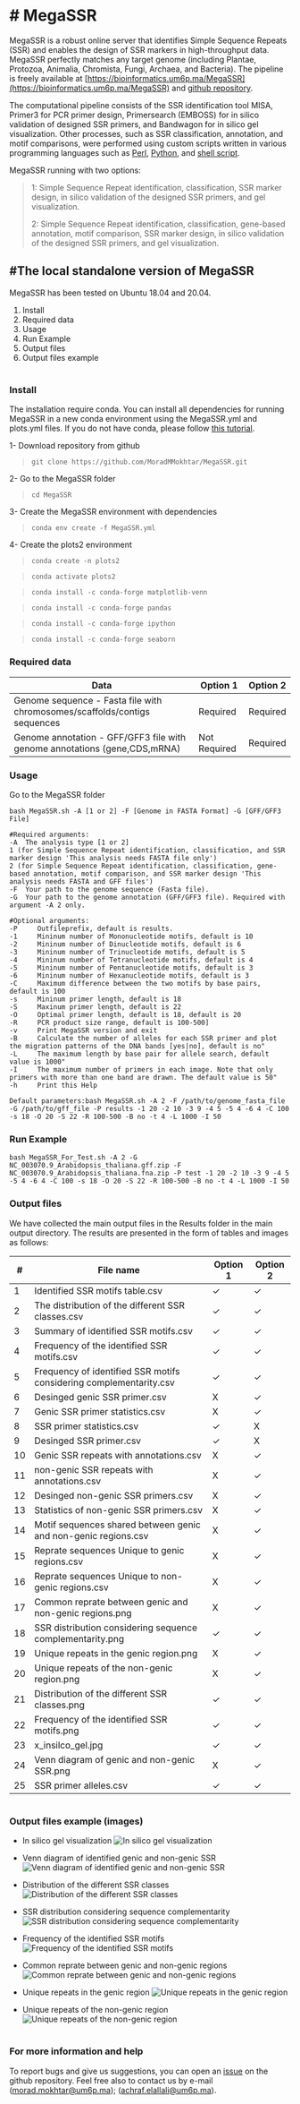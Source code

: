 ﻿

# # MegaSSR

MegaSSR is a robust online server that identifies Simple Sequence Repeats (SSR) and enables the design of SSR markers in high-throughput data. MegaSSR perfectly matches any target genome (including Plantae, Protozoa, Animalia, Chromista, Fungi, Archaea, and Bacteria). The pipeline is freely available at [https://bioinformatics.um6p.ma/MegaSSR](https://bioinformatics.um6p.ma/MegaSSR) and [github repository](https://github.com/MoradMMokhtar/MegaSSR). 

The computational pipeline consists of the SSR identification tool MISA, Primer3 for PCR primer design, Primersearch (EMBOSS) for in silico validation of designed SSR primers, and Bandwagon for in silico gel visualization. Other processes, such as SSR classification, annotation, and motif comparisons, were performed using custom scripts written in various programming languages such as [Perl](https://www.perl.org/), [Python](https://www.python.org/), and [shell script](https://www.shellscript.sh/).

MegaSSR running with two options:


> 1: Simple Sequence Repeat identification, classification, SSR marker design, in silico validation of the designed SSR primers, and gel visualization.
> 
> 2: Simple Sequence Repeat identification, classification, gene-based annotation, motif comparison, SSR marker design, in silico validation of the designed SSR primers, and gel visualization.
> 

## #The local standalone version of MegaSSR
MegaSSR has been tested on Ubuntu 18.04 and 20.04.

 1. Install
 2. Required data
 3. Usage
 4. Run Example
 5. Output files
 6. Output files example
#
### **Install**
The installation require conda. You can install all dependencies for running MegaSSR in a new conda environment using the MegaSSR.yml and plots.yml files. If you do not have conda, please follow [this tutorial](https://docs.conda.io/projects/conda/en/latest/user-guide/install/linux.html).

1- Download repository from github 
>`git clone https://github.com/MoradMMokhtar/MegaSSR.git` 

2- Go to the MegaSSR folder 
>`cd MegaSSR ` 

3- Create the MegaSSR environment with dependencies   
>`conda env create -f MegaSSR.yml`

4- Create the plots2 environment
>`conda create -n plots2`

>`conda activate plots2`

>`conda install -c conda-forge matplotlib-venn`

>`conda install -c conda-forge pandas`

>`conda install -c conda-forge ipython`

>`conda install -c conda-forge seaborn`

### Required data

|Data|Option 1|Option 2|
|--|--|--|
| Genome sequence - Fasta file with chromosomes/scaffolds/contigs sequences | Required |Required  |
| Genome annotation - GFF/GFF3 file with genome annotations (gene,CDS,mRNA) | Not Required |Required  |


###  Usage
Go to the MegaSSR folder


    
    bash MegaSSR.sh -A [1 or 2] -F [Genome in FASTA Format] -G [GFF/GFF3 File]
    
    #Required arguments:
	-A	The analysis type [1 or 2] 
	1 (for Simple Sequence Repeat identification, classification, and SSR marker design 'This analysis needs FASTA file only') 
	2 (for Simple Sequence Repeat identification, classification, gene-based annotation, motif comparison, and SSR marker design 'This analysis needs FASTA and GFF files') 	       
	-F	Your path to the genome sequence (Fasta file). 
	-G	Your path to the genome annotation (GFF/GFF3 file). Required with argument -A 2 only.
	
    #Optional arguments:
	-P     Outfileprefix, default is results.
	-1     Mininum number of Mononucleotide motifs, default is 10
	-2     Mininum number of Dinucleotide motifs, default is 6
	-3     Mininum number of Trinucleotide motifs, default is 5
	-4     Mininum number of Tetranucleotide motifs, default is 4
	-5     Mininum number of Pentanucleotide motifs, default is 3
	-6     Mininum number of Hexanucleotide motifs, default is 3
	-C     Maximum difference between the two motifs by base pairs, default is 100
	-s     Mininum primer length, default is 18
	-S     Maxinum primer length, default is 22
	-O     Optimal primer length, default is 18, default is 20
	-R     PCR product size range, default is 100-500]
	-v     Print MegaSSR version and exit
	-B     Calculate the number of alleles for each SSR primer and plot the migration patterns of the DNA bands [yes|no], default is no"   
	-L     The maximum length by base pair for allele search, default value is 1000"   
	-I     The maximum number of primers in each image. Note that only primers with more than one band are drawn. The default value is 50"
	-h     Print this Help
    
    Default parameters:bash MegaSSR.sh -A 2 -F /path/to/genome_fasta_file  -G /path/to/gff_file -P results -1 20 -2 10 -3 9 -4 5 -5 4 -6 4 -C 100 -s 18 -O 20 -S 22 -R 100-500 -B no -t 4 -L 1000 -I 50
 


### Run Example

    bash MegaSSR_For_Test.sh -A 2 -G NC_003070.9_Arabidopsis_thaliana.gff.zip -F NC_003070.9_Arabidopsis_thaliana.fna.zip -P test -1 20 -2 10 -3 9 -4 5 -5 4 -6 4 -C 100 -s 18 -O 20 -S 22 -R 100-500 -B no -t 4 -L 1000 -I 50

### Output files
We have collected the main output files in the Results folder in the main output directory. The results are presented in the form of tables and images as follows:

| # |File name  |Option 1  |Option 2  |
|--|--|--|--|
|1  |Identified SSR motifs table.csv  |&#10003;  |&#10003;  |
|2  | The distribution of the different SSR classes.csv |&#10003;  |&#10003;  |
| 3 | Summary of identified SSR motifs.csv |&#10003;  |&#10003;  |
| 4 | Frequency of the identified SSR motifs.csv |&#10003;  |&#10003;  |
| 5 |Frequency of identified SSR motifs considering complementarity.csv  |&#10003;  |&#10003;  |
| 6 |Desinged genic SSR primer.csv  | &#88;  |&#10003;  |
| 7 | Genic SSR primer statistics.csv |&#88;   |&#10003;  |
| 8 | SSR primer statistics.csv |&#10003;   |&#88;   |
| 9 | Desinged SSR primer.csv |&#10003;   |&#88;   |
| 10 |Genic SSR repeats with annotations.csv  |&#88;   |&#10003;  |
| 11 | non-genic SSR repeats with annotations.csv |&#88;   |&#10003;  |
| 12 |Desinged non-genic SSR primers.csv  |&#88;   |&#10003;  |
| 13 |Statistics of non-genic SSR primers.csv  | &#88;  |&#10003;  |
| 14 | Motif sequences shared between genic and non-genic regions.csv |&#88;   |&#10003;  |
| 15 |Reprate sequences Unique to genic regions.csv  |&#88;   |&#10003;  |
| 16 | Reprate sequences Unique to non-genic regions.csv |&#88;   |&#10003;  |
| 17 |Common reprate between genic and non-genic regions.png  |&#88;   |&#10003;  |
| 18 | SSR distribution considering sequence complementarity.png |&#10003;  |&#10003;  |
| 19 | Unique repeats in the genic region.png |&#88;   |&#10003;  |
| 20 |Unique repeats of the non-genic region.png  |&#88;   |&#10003;  |
| 21 | Distribution of the different SSR classes.png |&#10003;  |&#10003;  |
| 22 | Frequency of the identified SSR motifs.png |&#10003;  |&#10003;  |
| 23 | x_insilco_gel.jpg |&#10003;  |&#10003;  |
| 24 | Venn diagram of genic and non-genic SSR.png |&#88;  |&#10003;  |
| 25 | SSR primer alleles.csv |&#10003;  |&#10003;  |

 #
 ### Output files example (images)
 
 - In silico gel visualization
 ![In silico gel visualization](https://bioinformatics.um6p.ma/MegaSSR/images/3_insilco_gel.jpg)

- Venn diagram of identified genic and non-genic SSR
 ![Venn diagram of identified genic and non-genic SSR](https://bioinformatics.um6p.ma/MegaSSR/images/Venn_diagram_of_genic_and_non-genic_SSR.png)

 - Distribution of the different SSR classes
 ![Distribution of the different SSR classes](https://bioinformatics.um6p.ma/MegaSSR/images/Distribution_of_various_SSR_classes.png)

 - SSR distribution considering sequence complementarity
![SSR distribution considering sequence complementarity](https://bioinformatics.um6p.ma/MegaSSR/images/SSR_distribution_considering_sequence_complementary.png)

 - Frequency of the identified SSR motifs
![Frequency of the identified SSR motifs](https://bioinformatics.um6p.ma/MegaSSR/images/Frequency_of_identified_SSR_motifs.png)

 - Common reprate between genic and non-genic regions
![Common reprate between genic and non-genic regions](https://bioinformatics.um6p.ma/MegaSSR/images/Shared_reprats_between_genic_and_non-genic_regions.png)

 - Unique repeats in the genic region
![Unique repeats in the genic region](https://bioinformatics.um6p.ma/MegaSSR/images/Unique_repeats_of_the_genic_region.png)

 - Unique repeats of the non-genic region
![Unique repeats of the non-genic region](https://bioinformatics.um6p.ma/MegaSSR/images/Unique_repeats_of_the_non-genic_region.png)
#
### For more information and help
To report bugs and give us suggestions, you can open an [issue](https://github.com/MoradMMokhtar/MegaSSR) on the github repository. Feel free also to contact us by e-mail ([morad.mokhtar@um6p.ma](morad.mokhtar@um6p.ma)); ([achraf.elallali@um6p.ma](achraf.elallali@um6p.ma)).

